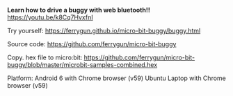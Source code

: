 <b>Learn how to drive a buggy with web bluetooth!!</b>
https://youtu.be/k8Cq7HvxfnI

Try yourself:
https://ferrygun.github.io/micro-bit-buggy/buggy.html

Source code:
https://github.com/ferrygun/micro-bit-buggy

Copy. hex file to micro:bit:
https://github.com/ferrygun/micro-bit-buggy/blob/master/microbit-samples-combined.hex

Platform:
Android 6 with Chrome browser (v59)
Ubuntu Laptop with Chrome browser (v59)
